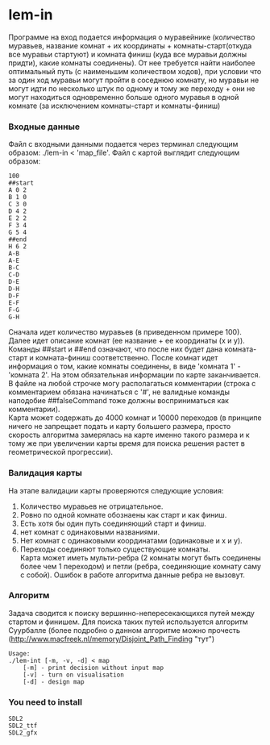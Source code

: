 # lem-in

Программе на вход подается информация о муравейнике (количество муравьев, название комнат + их координаты + комнаты-старт(откуда все муравьи стартуют) и комната финиш (куда все муравьи должны придти), какие комнаты соединены). От нее требуется найти наиболее оптимальный путь (с наименьшим количеством ходов), при условии что за один ход муравьи могут пройти в соседнюю комнату, но муравьи не могут идти по несколько штук по одному и тому же переходу + они не могут находиться одновременно больше одного муравья в одной комнате (за исключением комнаты-старт и комнаты-финиш)

### Входные данные
Файл с входными данными подается через терминал следующим образом: ./lem-in < 'map_file'. Файл с картой выглядит следующим образом:

```
100
##start
A 0 2
B 1 0
C 3 0
D 4 2
E 2 2
F 3 4
G 5 4
##end
H 6 2
A-B
A-E
B-C
C-D
D-E
D-H
D-F
E-F
F-G
G-H
```
Сначала идет количество муравьев (в приведенном примере 100). Далее идет описание комнат (ее название + ее координаты (х и у)). 
Команды ##start и ##end означают, что после них будет дана комната-старт и комната-финиш соответственно. После комнат идет информация
о том, какие комнаты соединены, в виде 'комната 1' - 'комната 2'. На этом обязательная информации по карте заканчивается. В файле на любой строчке могу располагаться комментарии (строка с комментарием обязана начинаться с '#', не валидные команды наподобие ##falseCommand тоже должны восприниматься как комментарии).  
Карта может содержать до 4000 комнат и 10000 переходов (в принципе ничего не запрещает подать и карту большего размера, просто скорость алгоритма замерялась на карте именно такого размера и к тому же при увеличении карты время для поиска решения растет в геометрической прогрессии).

### Валидация карты  
На этапе валидации карты проверяются следующие условия:  
1) Количество муравьев не отрицательное.  
2) Ровно по одной комнате обознаены как старт и как финиш.  
3) Есть хотя бы один путь соединяющий старт и финиш.  
4) нет комнат с одинаковыми названиями.  
5) Нет комнат с одинаковыми координатами (одинаковые и х и у).  
6) Переходы соединяют только существующие комнаты.  
Карта может иметь мульти-ребра (2 комнаты могут быть соединены более чем 1 переходом) и петли (ребра, соединяющие комнату саму с собой).
Ошибок в работе алгоритма данные ребра не вызовут.

### Алгоритм  
Задача сводится к поиску вершинно-непересекающихся путей между стартом и финишем. Для поиска таких путей используется алгоритм Суурбалле (более подробно о данном алгоритме можно прочесть (http://www.macfreek.nl/memory/Disjoint_Path_Finding "тут")

```
Usage:
./lem-int [-m, -v, -d] < map
    [-m] - print decision without input map
    [-v] - turn on visualisation
    [-d] - design map
```
### You need to install
```
SDL2
SDL2_ttf
SDL2_gfx
```
